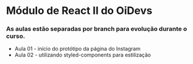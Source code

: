 # Módulo de React II do OiDevs

### As aulas estão separadas por branch para evolução durante o curso.

- Aula 01 - início do protótipo da página do Instagram
- Aula 02 - utilizando styled-components para estilização
